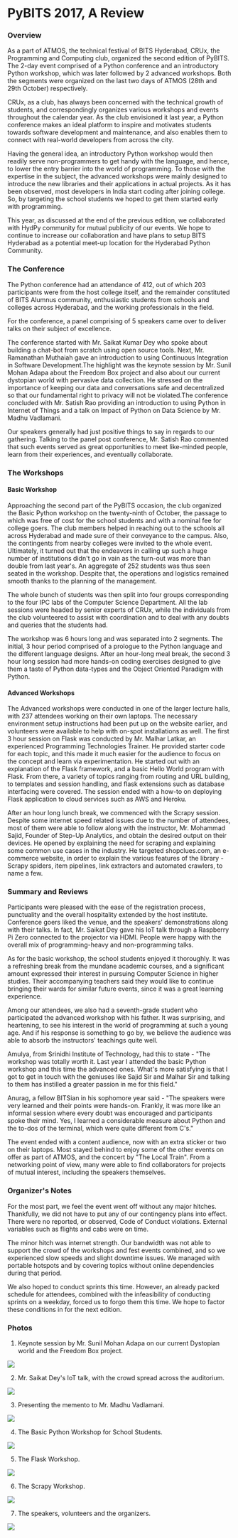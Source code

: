 # PyBITS 2017, A Review

### Overview

As a part of ATMOS, the technical festival of BITS Hyderabad, CRUx, the Programming and Computing club, organized the second edition of PyBITS. The 2-day event comprised of a Python conference and an introductory Python workshop, which was later followed by 2 advanced workshops. Both the segments were organized on the last two days of ATMOS (28th and 29th October) respectively. 

CRUx, as a club, has always been concerned with the technical growth of students, and correspondingly organizes various workshops and events throughout the calendar year. As the club envisioned it last year, a Python conference makes an ideal platform to inspire and motivates students towards software development and maintenance, and also enables them to connect with real-world developers from across the city. 

Having the general idea, an introductory Python workshop would then readily serve non-programmers to get handy with the language, and hence, to lower the entry barrier into the world of programming. To those with the expertise in the subject, the advanced workshops were mainly designed to introduce the new libraries and their applications in actual projects. As it has been observed, most developers in India start coding after joining college. So, by targeting the school students we hoped to get them started early with programming. 

This year, as discussed at the end of the previous edition, we collaborated with HydPy community for mutual publicity of our events. We hope to continue to increase our collaboration and have plans to setup BITS Hyderabad as a potential meet-up location for the Hyderabad Python Community.

### The Conference

The Python conference had an attendance of 412, out of which 203 participants were from the host college itself, and the remainder constituted of BITS Alumnus community, enthusiastic students from schools and colleges across Hyderabad, and the working professionals in the field.

For the conference, a panel comprising of 5 speakers came over to deliver talks on their subject of excellence.

The conference started with Mr. Saikat Kumar Dey who spoke about building a chat-bot from scratch using open source tools. Next, Mr. Ramanathan Muthaiah gave an introduction to using Continuous Integration in Software Development.The highlight was the keynote session by Mr. Sunil Mohan Adapa about the Freedom Box project and also about our current dystopian world with pervasive data collection. He stressed on the importance of keeping our data and conversations safe and decentralized so that our fundamental right to privacy will not be violated.The conference concluded with Mr. Satish Rao providing an introduction to using Python in Internet of Things and a talk on Impact of Python on Data Science by Mr. Madhu Vadlamani.

Our speakers generally had just positive things to say in regards to our gathering. Talking to the panel post conference, Mr. Satish Rao commented that such events served as great opportunities to meet like-minded people, learn from their experiences, and eventually collaborate.

### The Workshops

#### Basic Workshop

Approaching the second part of the PyBITS occasion, the club organized the Basic Python workshop on the twenty-ninth of October, the passage to which was free of cost for the school students and with a nominal fee for college goers. The club members helped in reaching out to the schools all across Hyderabad and made sure of their conveyance to the campus. Also, the contingents from nearby colleges were invited to the whole event. Ultimately, it turned out that the endeavors in calling up such a huge number of institutions didn't go in vain as the turn-out was more than double from last year's. An aggregate of 252 students was thus seen seated in the workshop. Despite that, the operations and logistics remained smooth thanks to the planning of the management. 

The whole bunch of students was then split into four groups corresponding to the four IPC labs of the Computer Science Department. All the lab sessions were headed by senior experts of CRUx, while the individuals from the club volunteered to assist with coordination and to deal with any doubts and queries that the students had. 

The workshop was 6 hours long and was separated into 2 segments. The initial, 3 hour period comprised of a prologue to the Python language and the different language designs. After an hour-long meal break, the second 3 hour long session had more hands-on coding exercises designed to give them a taste of Python data-types and the Object Oriented Paradigm with Python.

#### Advanced Workshops

The Advanced workshops were conducted in one of the larger lecture halls, with 237 attendees working on their own laptops. The necessary environment setup instructions had been put up on the website earlier, and volunteers were available to help with on-spot installations as well. The first 3 hour session on Flask was conducted by Mr. Malhar Latkar, an experienced Programming Technologies Trainer. He provided starter code for each topic, and this made it much easier for the audience to focus on the concept and learn via experimentation. He started out with an explanation of the Flask framework, and a basic Hello World program with Flask. From there, a variety of topics ranging from routing and URL building, to templates and session handling, and flask extensions such as database interfacing were covered. The session ended with a how-to on deploying Flask application to cloud services such as AWS and Heroku.

After an hour long lunch break, we commenced with the Scrapy session. Despite some internet speed related issues due to the number of attendees, most of them were able to follow along with the instructor, Mr. Mohammad Sajid, Founder of Step-Up Analytics, and obtain the desired output on their devices. He opened by explaining the need for scraping and explaining some common use cases in the industry. He targeted shopclues.com, an e-commerce website, in order to explain the various features of the library - Scrapy spiders, item pipelines, link extractors and automated crawlers, to name a few.

### Summary and Reviews

Participants were pleased with the ease of the registration process, punctuality and the overall hospitality extended by the host institute. Conference goers liked the venue, and the speakers' demonstrations along with their talks. In fact, Mr. Saikat Dey gave his IoT talk through a Raspberry Pi Zero connected to the projector via HDMI. People were happy with the overall mix of programming-heavy and non-programming talks.

As for the basic workshop, the school students enjoyed it thoroughly. It was a refreshing break from the mundane academic courses, and a significant amount expressed their interest in pursuing Computer Science in higher studies. Their accompanying teachers said they would like to continue bringing their wards for similar future events, since it was a great learning experience.

Among our attendees, we also had a seventh-grade student who participated the advanced workshop with his father. It was surprising, and heartening, to see his interest in the world of programming at such a young age. And if his response is something to go by, we believe the audience was able to absorb the instructors' teachings quite well.

Amulya, from Srinidhi Institute of Technology, had this to state - "The workshop was totally worth it. Last year I attended the basic Python workshop and this time the advanced ones. What's more satisfying is that I got to get in touch with the geniuses like Sajid Sir and Malhar Sir and talking to them has instilled a greater passion in me for this field."

Anurag, a fellow BITSian in his sophomore year said - "The speakers were very learned and their points were hands-on. Frankly, it was more like an informal session where every doubt was encouraged and participants spoke their mind. Yes, I learned a considerable measure about Python and the to-dos of the terminal, which were quite different from C's."

The event ended with a content audience, now with an extra sticker or two on their laptops. Most stayed behind to enjoy some of the other events on offer as part of ATMOS, and the concert by "The Local Train". From a networking point of view, many were able to find collaborators for projects of mutual interest, including the speakers themselves.

### Organizer's Notes

For the most part, we feel the event went off without any major hitches. Thankfully, we did not have to put any of our contingency plans into effect. There were no reported, or observed, Code of Conduct violations. External variables such as flights and cabs were on time.

The minor hitch was internet strength. Our bandwidth was not able to support the crowd of the workshops and fest events combined, and so we experienced slow speeds and slight downtime issues. We managed with portable hotspots and by covering topics without online dependencies during that period.

We also hoped to conduct sprints this time. However, an already packed schedule for attendees, combined with the infeasibility of conducting sprints on a weekday, forced us to forgo them this time. We hope to factor these conditions in for the next edition.

### Photos

1. Keynote session by Mr. Sunil Mohan Adapa on our current Dystopian world and the Freedom Box project.

![](https://lh3.google.com/u/0/d/1k0gtj-IcRZoeIwpFSTcvakmhY33z5U9h=w1920-h941-iv1)

2. Mr. Saikat Dey's IoT talk, with the crowd spread across the auditorium.

![](https://lh3.google.com/u/0/d/1bHzu8-6a7V4PsfU5GDeyhP5UWwpUxwUL=w1920-h941-iv1)

3. Presenting the memento to Mr. Madhu Vadlamani. 

![](https://lh3.google.com/u/0/d/1reVh1rkEMoPnA9K5WQi-BEA7pd3aKFvf=w1412-h941-iv1)

4. The Basic Python Workshop for School Students. 

![](https://lh3.google.com/u/0/d/13XuZTU7anjV9sl-MGFipAstEaiElgf5B=w1412-h941-iv1)

5. The Flask Workshop.

![](https://lh3.google.com/u/0/d/18zjSEDx1oTevoR0glbd_rwbFUTkY6PiR=w1412-h941-iv1)

6. The Scrapy Workshop.

![](https://lh3.google.com/u/0/d/14FYC9UV1dOwFhh4QVk6VJndRcePjtCA7=w1412-h941-iv1) 

7. The speakers, volunteers and the organizers. 

![](https://lh3.google.com/u/0/d/1PZ3_-ty6TrcLTiScdlS3qg0z5cQXdvcX=w1920-h941-iv1)